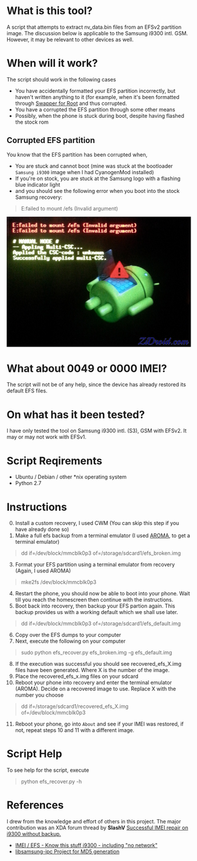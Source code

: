 What is this tool?
==================
A script that attempts to extract nv_data.bin files from an EFSv2
partition image. 
The discussion below is applicable to the Samsung i9300 intl. GSM. 
However, it may be relevant to other devices as well.

When will it work?
==================
The script should work in the following cases
- You have accidentally formatted your EFS partition incorrectly, but haven't written
anything to it (for example, when it's been formatted through 
[Swapper for Root](https://play.google.com/store/apps/details?id=org.azasoft.free.swapper&hl=en) and thus corrupted.
- You have a corrupted the EFS partition through some other means
- Possibly, when the phone is stuck during boot, despite having flashed the stock rom

Corrupted EFS partition
--------------------------------
You know that the EFS partition has been corrupted when,

- You are stuck and cannot boot (mine was stuck at the bootloader `Samsung i9300` image when I had CyanogenMod installed)
- If you're on stock, you are stuck at the Samsung logo with a flashing blue indicator light 
- and you should see the following error when you boot into the stock Samsung recovery:

>
> E:failed to mount /efs (Invalid argument)
>

![EFS mount failure](mount_efs.jpg)

What about 0049 or 0000 IMEI?
=============================
The script will not be of any help, since the device has already restored
its default EFS files.

On what has it been tested?
===========================
I have only tested the tool on Samsung i9300 intl. (S3), GSM
with EFSv2. It may or may not work with EFSv1.

Script Reqirements
==================
- Ubuntu / Debian / other \*nix operating system
- Python 2.7

Instructions
=============
0. Install a custom recovery, I used CWM (You can skip this step if you have already done so)
1. Make a full efs backup from a terminal emulator (I used [AROMA](http://forum.xda-developers.com/showthread.php?t=1646108), to get a terminal emulator) 
> dd if=/dev/block/mmcblk0p3 of=/storage/sdcard1/efs_broken.img

3. Format your EFS partition using a terminal emulator from recovery (Again, I used AROMA)
> mke2fs /dev/block/mmcblk0p3

4. Restart the phone, you should now be able to boot into your phone.
   Wait till you reach the homescreen then continue with the instructions.
5. Boot back into recovery, then backup your EFS partion again.
This backup provides us with a working default which we shall use later.
> dd if=/dev/block/mmcblk0p3 of=/storage/sdcard1/efs_default.img

6. Copy over the EFS dumps to your computer
7. Next, execute the following on your computer
> sudo python efs_recover.py efs_broken.img -g efs_default.img

8. If the execution was successful you should see recovered_efs_X.img files have been
generated. Where X is the number of the image.
9. Place the recovered_efs_x.img files on your sdcard
10. Reboot your phone into recovery and enter the terminal emulator (AROMA). Decide on a recovered image to
use. Replace X with the number you choose
> dd if=/storage/sdcard1/recovered_efs_X.img of=/dev/block/mmcblk0p3

11. Reboot your phone, go into `About` and see if your IMEI was restored, if not, repeat steps 10 and 11 with a
different image.

Script Help
============
To see help for the script, execute
> python efs_recover.py -h

References 
==========
I drew from the knowledge and effort of others in this project. The major contribution was an XDA forum
thread by **SlashV** [Successful IMEI repair on i9300 without backup.](http://forum.xda-developers.com/galaxy-s3/help/successful-imei-repair-i9300-backup-t2544109) 

- [IMEI / EFS - Know this stuff i9300 - including "no network"](http://forum.xda-developers.com/galaxy-s3/general/ref-imei-efs-stuff-i9300-including-t2393289)
- [libsamsung-ipc Project for MD5 generation](https://github.com/ius/libsamsung-ipc) 
